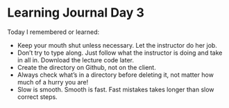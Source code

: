 <h1>Learning Journal Day 3</h1>
<p>Today I remembered or learned:</p>
<ul>
<li>Keep your mouth shut unless necessary.  Let the instructor do her job.</li>
<li>Don’t try to type along.  Just follow what the instructor is doing and take in all in.  Download the lecture code later.</li>
<li>Create the directory on Github, not on the client.</li>
<li>Always check what’s in a directory before deleting it, not matter how much of a hurry you are!</li>
<li>Slow is smooth.  Smooth is fast.  Fast mistakes takes longer than slow correct steps.</li>
</ul>